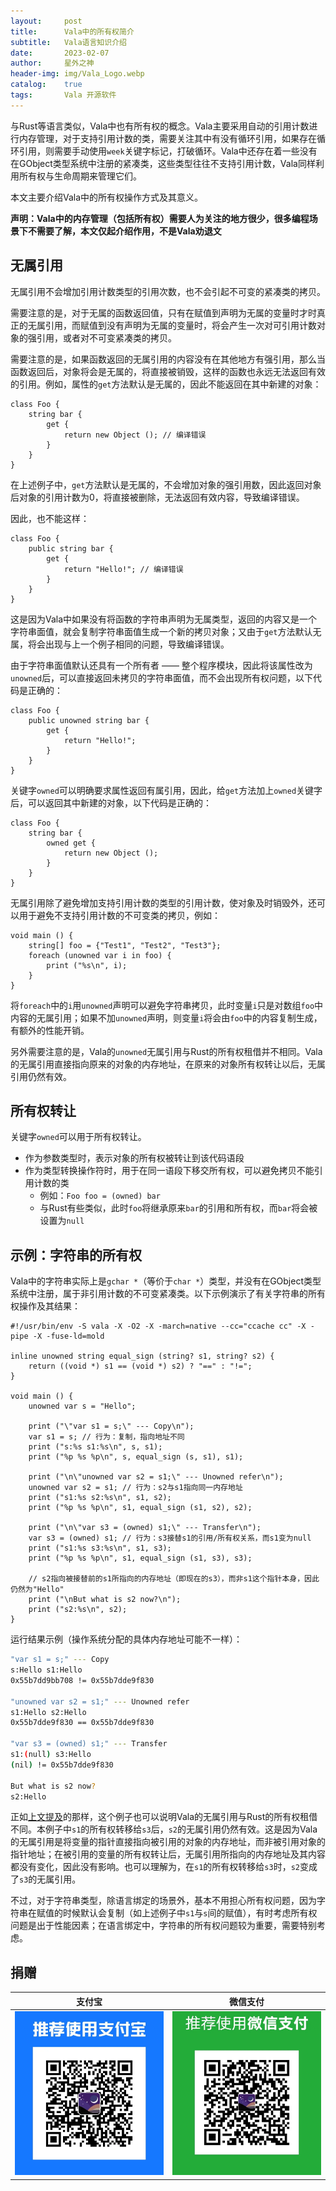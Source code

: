 ```yaml
---
layout:     post
title:      Vala中的所有权简介
subtitle:   Vala语言知识介绍
date:       2023-02-07
author:     星外之神
header-img: img/Vala_Logo.webp
catalog:    true
tags:       Vala 开源软件
---
```


与Rust等语言类似，Vala中也有所有权的概念。Vala主要采用自动的引用计数进行内存管理，对于支持引用计数的类，需要关注其中有没有循环引用，如果存在循环引用，则需要手动使用`week`关键字标记，打破循环。Vala中还存在着一些没有在GObject类型系统中注册的紧凑类，这些类型往往不支持引用计数，Vala同样利用所有权与生命周期来管理它们。

本文主要介绍Vala中的所有权操作方式及其意义。

**声明：Vala中的内存管理（包括所有权）需要人为关注的地方很少，很多编程场景下不需要了解，本文仅起介绍作用，不是Vala劝退文**

## 无属引用

无属引用不会增加引用计数类型的引用次数，也不会引起不可变的紧凑类的拷贝。

需要注意的是，对于无属的函数返回值，只有在赋值到声明为无属的变量时才时真正的无属引用，而赋值到没有声明为无属的变量时，将会产生一次对可引用计数对象的强引用，或者对不可变紧凑类的拷贝。

需要注意的是，如果函数返回的无属引用的内容没有在其他地方有强引用，那么当函数返回后，对象将会是无属的，将直接被销毁，这样的函数也永远无法返回有效的引用。例如，属性的`get`方法默认是无属的，因此不能返回在其中新建的对象：

```vala
class Foo {
    string bar {
        get {
            return new Object (); // 编译错误
        }
    }
}
```

在上述例子中，`get`方法默认是无属的，不会增加对象的强引用数，因此返回对象后对象的引用计数为0，将直接被删除，无法返回有效内容，导致编译错误。

因此，也不能这样：

```vala
class Foo {
    public string bar {
        get {
            return "Hello!"; // 编译错误
        }
    }
}
```

这是因为Vala中如果没有将函数的字符串声明为无属类型，返回的内容又是一个字符串面值，就会复制字符串面值生成一个新的拷贝对象；又由于`get`方法默认无属，将会出现与上一个例子相同的问题，导致编译错误。

由于字符串面值默认还具有一个所有者 —— 整个程序模块，因此将该属性改为`unowned`后，可以直接返回未拷贝的字符串面值，而不会出现所有权问题，以下代码是正确的：

```vala
class Foo {
    public unowned string bar {
        get {
            return "Hello!";
        }
    }
}
```

关键字`owned`可以明确要求属性返回有属引用，因此，给`get`方法加上`owned`关键字后，可以返回其中新建的对象，以下代码是正确的：

```vala
class Foo {
    string bar {
        owned get {
            return new Object ();
        }
    }
}
```

无属引用除了避免增加支持引用计数的类型的引用计数，使对象及时销毁外，还可以用于避免不支持引用计数的不可变类的拷贝，例如：

```vala
void main () {
    string[] foo = {"Test1", "Test2", "Test3"};
    foreach (unowned var i in foo) {
        print ("%s\n", i);
    }
}
```

将`foreach`中的`i`用`unowned`声明可以避免字符串拷贝，此时变量`i`只是对数组`foo`中内容的无属引用；如果不加`unowned`声明，则变量`i`将会由`foo`中的内容复制生成，有额外的性能开销。

另外需要注意的是，Vala的`unowned`无属引用与Rust的所有权租借并不相同。Vala的无属引用直接指向原来的对象的内存地址，在原来的对象所有权转让以后，无属引用仍然有效。

## 所有权转让

关键字`owned`可以用于所有权转让。

* 作为参数类型时，表示对象的所有权被转让到该代码语段
* 作为类型转换操作符时，用于在同一语段下移交所有权，可以避免拷贝不能引用计数的类
  * 例如：`Foo foo = (owned) bar`
  * 与Rust有些类似，此时`foo`将继承原来`bar`的引用和所有权，而`bar`将会被设置为`null`

## 示例：字符串的所有权

Vala中的字符串实际上是`gchar *`（等价于`char *`）类型，并没有在GObject类型系统中注册，属于非引用计数的不可变紧凑类。以下示例演示了有关字符串的所有权操作及其结果：

```vala
#!/usr/bin/env -S vala -X -O2 -X -march=native --cc="ccache cc" -X -pipe -X -fuse-ld=mold

inline unowned string equal_sign (string? s1, string? s2) {
    return ((void *) s1 == (void *) s2) ? "==" : "!=";
}

void main () {
    unowned var s = "Hello";

    print ("\"var s1 = s;\" --- Copy\n");
    var s1 = s; // 行为：复制，指向地址不同
    print ("s:%s s1:%s\n", s, s1);
    print ("%p %s %p\n", s, equal_sign (s, s1), s1);

    print ("\n\"unowned var s2 = s1;\" --- Unowned refer\n");
    unowned var s2 = s1; // 行为：s2与s1指向同一内存地址
    print ("s1:%s s2:%s\n", s1, s2);
    print ("%p %s %p\n", s1, equal_sign (s1, s2), s2);

    print ("\n\"var s3 = (owned) s1;\" --- Transfer\n");
    var s3 = (owned) s1; // 行为：s3接替s1的引用/所有权关系，而s1变为null
    print ("s1:%s s3:%s\n", s1, s3);
    print ("%p %s %p\n", s1, equal_sign (s1, s3), s3);

    // s2指向被接替前的s1所指向的内存地址（即现在的s3），而非s1这个指针本身，因此仍然为"Hello"
    print ("\nBut what is s2 now?\n");
    print ("s2:%s\n", s2);
}
```

运行结果示例（操作系统分配的具体内存地址可能不一样）：

```bash
"var s1 = s;" --- Copy
s:Hello s1:Hello
0x55b7dd9bb708 != 0x55b7dde9f830

"unowned var s2 = s1;" --- Unowned refer
s1:Hello s2:Hello
0x55b7dde9f830 == 0x55b7dde9f830

"var s3 = (owned) s1;" --- Transfer
s1:(null) s3:Hello
(nil) != 0x55b7dde9f830

But what is s2 now?
s2:Hello
```

正如[上文提及](#无属引用)的那样，这个例子也可以说明Vala的无属引用与Rust的所有权租借不同。本例子中`s1`的所有权转移给`s3`后，`s2`的无属引用仍然有效。这是因为Vala的无属引用是将变量的指针直接指向被引用的对象的内存地址，而非被引用对象的指针地址；在被引用的变量的所有权转让后，无属引用所指向的内存地址及其内容都没有变化，因此没有影响。也可以理解为，在`s1`的所有权转移给`s3`时，`s2`变成了`s3`的无属引用。

不过，对于字符串类型，除语言绑定的场景外，基本不用担心所有权问题，因为字符串在赋值的时候默认会复制（如上述例子中`s1`与`s`间的赋值），有时考虑所有权问题是出于性能因素；在语言绑定中，字符串的所有权问题较为重要，需要特别考虑。

## 捐赠

|  **支付宝**  |  **微信支付**  |
|  :----:  |  :----:  |
|  [![](/img/donate-alipay.webp)](/img/donate-alipay.webp)  |  [![](/img/donate-wechatpay.webp)](/img/donate-wechatpay.webp)  |
